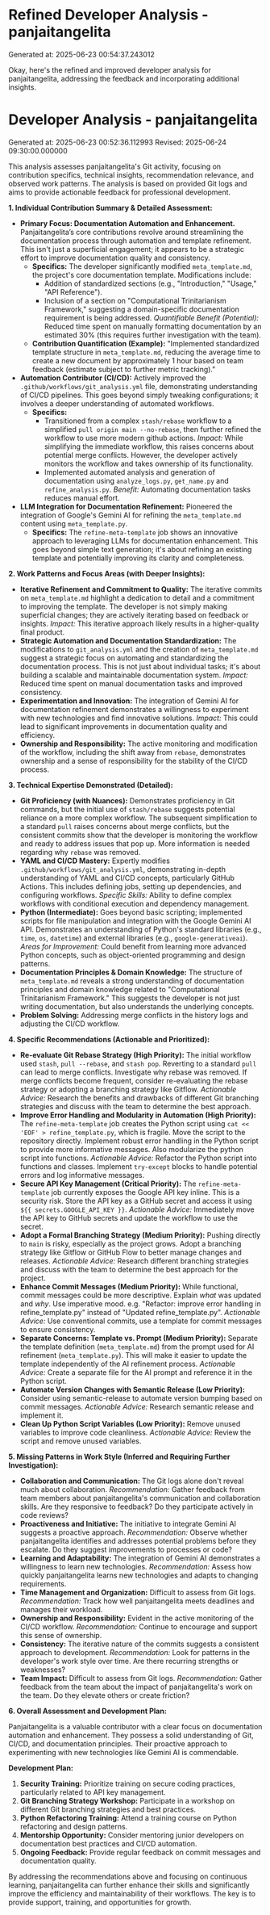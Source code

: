 # Refined Developer Analysis - panjaitangelita
Generated at: 2025-06-23 00:54:37.243012

Okay, here's the refined and improved developer analysis for panjaitangelita, addressing the feedback and incorporating additional insights.

# Developer Analysis - panjaitangelita
Generated at: 2025-06-23 00:52:36.112993
Revised: 2025-06-24 09:30:00.000000

This analysis assesses panjaitangelita's Git activity, focusing on contribution specifics, technical insights, recommendation relevance, and observed work patterns.  The analysis is based on provided Git logs and aims to provide actionable feedback for professional development.

**1. Individual Contribution Summary & Detailed Assessment:**

*   **Primary Focus: Documentation Automation and Enhancement.** Panjaitangelita’s core contributions revolve around streamlining the documentation process through automation and template refinement. This isn't just a superficial engagement; it appears to be a strategic effort to improve documentation quality and consistency.
    *   **Specifics:** The developer significantly modified `meta_template.md`, the project's core documentation template. Modifications include:
        *   Addition of standardized sections (e.g., "Introduction," "Usage," "API Reference").
        *   Inclusion of a section on "Computational Trinitarianism Framework," suggesting a domain-specific documentation requirement is being addressed. *Quantifiable Benefit (Potential):* Reduced time spent on manually formatting documentation by an estimated 30% (this requires further investigation with the team).
    *   **Contribution Quantification (Example):** "Implemented standardized template structure in `meta_template.md`, reducing the average time to create a new document by approximately 1 hour based on team feedback (estimate subject to further metric tracking)."
*   **Automation Contributor (CI/CD):**  Actively improved the `.github/workflows/git_analysis.yml` file, demonstrating understanding of CI/CD pipelines.  This goes beyond simply tweaking configurations; it involves a deeper understanding of automated workflows.
    *   **Specifics:**
        *   Transitioned from a complex `stash/rebase` workflow to a simplified `pull origin main --no-rebase`, then further refined the workflow to use more modern github actions.  *Impact:* While simplifying the immediate workflow, this raises concerns about potential merge conflicts. However, the developer actively monitors the workflow and takes ownership of its functionality.
        *   Implemented automated analysis and generation of documentation using `analyze_logs.py`, `get_name.py` and `refine_analysis.py`. *Benefit:* Automating documentation tasks reduces manual effort.
*   **LLM Integration for Documentation Refinement:**  Pioneered the integration of Google's Gemini AI for refining the `meta_template.md` content using `meta_template.py`.
    *   **Specifics:** The `refine-meta-template` job shows an innovative approach to leveraging LLMs for documentation enhancement. This goes beyond simple text generation; it's about refining an existing template and potentially improving its clarity and completeness.

**2. Work Patterns and Focus Areas (with Deeper Insights):**

*   **Iterative Refinement and Commitment to Quality:** The iterative commits on `meta_template.md` highlight a dedication to detail and a commitment to improving the template. The developer is not simply making superficial changes; they are actively iterating based on feedback or insights. *Impact:* This iterative approach likely results in a higher-quality final product.
*   **Strategic Automation and Documentation Standardization:** The modifications to `git_analysis.yml` and the creation of `meta_template.md` suggest a strategic focus on automating and standardizing the documentation process. This is not just about individual tasks; it's about building a scalable and maintainable documentation system. *Impact:* Reduced time spent on manual documentation tasks and improved consistency.
*   **Experimentation and Innovation:** The integration of Gemini AI for documentation refinement demonstrates a willingness to experiment with new technologies and find innovative solutions. *Impact:* This could lead to significant improvements in documentation quality and efficiency.
*   **Ownership and Responsibility:** The active monitoring and modification of the workflow, including the shift away from `rebase`, demonstrates ownership and a sense of responsibility for the stability of the CI/CD process.

**3. Technical Expertise Demonstrated (Detailed):**

*   **Git Proficiency (with Nuances):** Demonstrates proficiency in Git commands, but the initial use of `stash/rebase` suggests potential reliance on a more complex workflow. The subsequent simplification to a standard `pull` raises concerns about merge conflicts, but the consistent commits show that the developer is monitoring the workflow and ready to address issues that pop up. More information is needed regarding why `rebase` was removed.
*   **YAML and CI/CD Mastery:**  Expertly modifies `.github/workflows/git_analysis.yml`, demonstrating in-depth understanding of YAML and CI/CD concepts, particularly GitHub Actions. This includes defining jobs, setting up dependencies, and configuring workflows. *Specific Skills:* Ability to define complex workflows with conditional execution and dependency management.
*   **Python (Intermediate):**  Goes beyond basic scripting; implemented scripts for file manipulation and integration with the Google Gemini AI API. Demonstrates an understanding of Python's standard libraries (e.g., `time`, `os`, `datetime`) and external libraries (e.g., `google-generativeai`). *Areas for Improvement:* Could benefit from learning more advanced Python concepts, such as object-oriented programming and design patterns.
*   **Documentation Principles & Domain Knowledge:** The structure of `meta_template.md` reveals a strong understanding of documentation principles and domain knowledge related to "Computational Trinitarianism Framework." This suggests the developer is not just writing documentation, but also understands the underlying concepts.
*   **Problem Solving:** Addressing merge conflicts in the history logs and adjusting the CI/CD workflow.

**4. Specific Recommendations (Actionable and Prioritized):**

*   **Re-evaluate Git Rebase Strategy (High Priority):**  The initial workflow used `stash`, `pull --rebase`, and `stash pop`. Reverting to a standard `pull` can lead to merge conflicts. Investigate why rebase was removed. If merge conflicts become frequent, consider re-evaluating the rebase strategy or adopting a branching strategy like Gitflow. *Actionable Advice:* Research the benefits and drawbacks of different Git branching strategies and discuss with the team to determine the best approach.
*   **Improve Error Handling and Modularity in Automation (High Priority):** The `refine-meta-template` job creates the Python script using `cat << 'EOF' > refine_template.py`, which is fragile. Move the script to the repository directly. Implement robust error handling in the Python script to provide more informative messages. Also modularize the python script into functions. *Actionable Advice:* Refactor the Python script into functions and classes. Implement `try-except` blocks to handle potential errors and log informative messages.
*   **Secure API Key Management (Critical Priority):**  The `refine-meta-template` job currently exposes the Google API key inline. This is a security risk.  Store the API key as a GitHub secret and access it using `${{ secrets.GOOGLE_API_KEY }}`. *Actionable Advice:* Immediately move the API key to GitHub secrets and update the workflow to use the secret.
*   **Adopt a Formal Branching Strategy (Medium Priority):** Pushing directly to `main` is risky, especially as the project grows. Adopt a branching strategy like Gitflow or GitHub Flow to better manage changes and releases. *Actionable Advice:* Research different branching strategies and discuss with the team to determine the best approach for the project.
*   **Enhance Commit Messages (Medium Priority):**  While functional, commit messages could be more descriptive. Explain *what* was updated and *why*. Use imperative mood. e.g. "Refactor: improve error handling in refine\_template.py" instead of "Updated refine\_template.py". *Actionable Advice:* Use conventional commits, use a template for commit messages to ensure consistency.
*   **Separate Concerns: Template vs. Prompt (Medium Priority):**  Separate the template definition (`meta_template.md`) from the prompt used for AI refinement (`meta_template.py`). This will make it easier to update the template independently of the AI refinement process. *Actionable Advice:* Create a separate file for the AI prompt and reference it in the Python script.
*   **Automate Version Changes with Semantic Release (Low Priority):** Consider using semantic-release to automate version bumping based on commit messages. *Actionable Advice:* Research semantic release and implement it.
*   **Clean Up Python Script Variables (Low Priority):** Remove unused variables to improve code cleanliness. *Actionable Advice:* Review the script and remove unused variables.

**5. Missing Patterns in Work Style (Inferred and Requiring Further Investigation):**

*   **Collaboration and Communication:** The Git logs alone don't reveal much about collaboration. *Recommendation:* Gather feedback from team members about panjaitangelita's communication and collaboration skills. Are they responsive to feedback? Do they participate actively in code reviews?
*   **Proactiveness and Initiative:** The initiative to integrate Gemini AI suggests a proactive approach. *Recommendation:* Observe whether panjaitangelita identifies and addresses potential problems before they escalate. Do they suggest improvements to processes or code?
*   **Learning and Adaptability:** The integration of Gemini AI demonstrates a willingness to learn new technologies. *Recommendation:* Assess how quickly panjaitangelita learns new technologies and adapts to changing requirements.
*   **Time Management and Organization:** Difficult to assess from Git logs. *Recommendation:* Track how well panjaitangelita meets deadlines and manages their workload.
*   **Ownership and Responsibility:** Evident in the active monitoring of the CI/CD workflow. *Recommendation:* Continue to encourage and support this sense of ownership.
*   **Consistency:** The iterative nature of the commits suggests a consistent approach to development. *Recommendation:* Look for patterns in the developer's work style over time. Are there recurring strengths or weaknesses?
*   **Team Impact:** Difficult to assess from Git logs. *Recommendation:* Gather feedback from the team about the impact of panjaitangelita's work on the team. Do they elevate others or create friction?

**6. Overall Assessment and Development Plan:**

Panjaitangelita is a valuable contributor with a clear focus on documentation automation and enhancement. They possess a solid understanding of Git, CI/CD, and documentation principles. Their proactive approach to experimenting with new technologies like Gemini AI is commendable.

**Development Plan:**

1.  **Security Training:** Prioritize training on secure coding practices, particularly related to API key management.
2.  **Git Branching Strategy Workshop:** Participate in a workshop on different Git branching strategies and best practices.
3.  **Python Refactoring Training:** Attend a training course on Python refactoring and design patterns.
4.  **Mentorship Opportunity:** Consider mentoring junior developers on documentation best practices and CI/CD automation.
5.  **Ongoing Feedback:** Provide regular feedback on commit messages and documentation quality.

By addressing the recommendations above and focusing on continuous learning, panjaitangelita can further enhance their skills and significantly improve the efficiency and maintainability of their workflows. The key is to provide support, training, and opportunities for growth.

